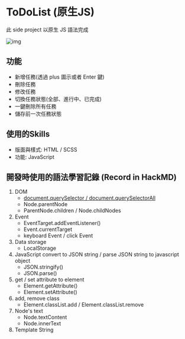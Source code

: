 # ToDoList (原生JS)

此 side project 以原生 JS 語法完成

![img](https://i.imgur.com/8HsIaun.gif)

## 功能

- 新增任務(透過 plus 圖示或者 Enter 鍵)
- 刪除任務
- 修改任務
- 切換任務狀態(全部、進行中、已完成)
- 一鍵刪除所有任務
- 儲存前一次任務狀態

## 使用的Skills

- 版面與樣式: HTML / SCSS
- 功能: JavaScript

## 開發時使用的語法學習記錄 (Record in HackMD)

1. DOM 
    - [document.querySelector / document.querySelectorAll](https://hackmd.io/O1prgngUSnasAtgxbXDEQg)
    - Node.parentNode
    - ParentNode.children / Node.childNodes
2. Event
    - EventTarget.addEventListener()
    - Event.currentTarget
    - keyboard Event / click Event
3. Data storage
    - LocalStorage
4. JavaScript convert to JSON string / parse JSON string to javascript object
    - JSON.stringify()
    - JSON.parse()
5. get / set attribute to element
    - Element.getAttribute()
    - Element.setAttribute()
6. add, remove class 
    - Element.classList.add / Element.classList.remove
7. Node's text
    - Node.textContent
    - Node.innerText
6. Template String
